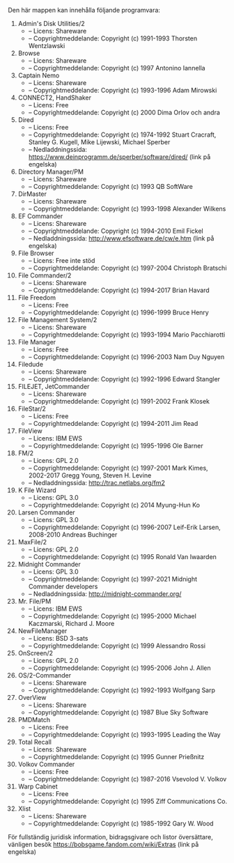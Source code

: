 ﻿Den här mappen kan innehålla följande programvara:

1. Admin's Disk Utilities/2
   - – Licens: Shareware
   - – Copyrightmeddelande: Copyright (c) 1991-1993 Thorsten Wentzlawski
2. Browse
   - – Licens: Shareware
   - – Copyrightmeddelande: Copyright (c) 1997 Antonino Iannella
3. Captain Nemo
   - – Licens: Shareware
   - – Copyrightmeddelande: Copyright (c) 1993-1996 Adam Mirowski
4. CONNECT2, HandShaker
   - – Licens: Free
   - – Copyrightmeddelande: Copyright (c) 2000 Dima Orlov och andra
5. Dired
   - – Licens: Free
   - – Copyrightmeddelande: Copyright (c) 1974-1992 Stuart Cracraft, Stanley G. Kugell, Mike Lijewski, Michael Sperber
   - – Nedladdningssida: https://www.deinprogramm.de/sperber/software/dired/ (link på engelska)
6. Directory Manager/PM
   - – Licens: Shareware
   - – Copyrightmeddelande: Copyright (c) 1993 QB SoftWare
7. DirMaster
   - – Licens: Shareware
   - – Copyrightmeddelande: Copyright (c) 1993-1998 Alexander Wilkens
8. EF Commander
   - – Licens: Shareware
   - – Copyrightmeddelande: Copyright (c) 1994-2010 Emil Fickel
   - – Nedladdningssida: http://www.efsoftware.de/cw/e.htm (link på engelska)
9. File Browser
   - – Licens: Free inte stöd
   - – Copyrightmeddelande: Copyright (c) 1997-2004 Christoph Bratschi
10. File Commander/2
    - – Licens: Shareware
    - – Copyrightmeddelande: Copyright (c) 1994-2017 Brian Havard
11. File Freedom
    - – Licens: Free
    - – Copyrightmeddelande: Copyright (c) 1996-1999 Bruce Henry
12. File Management System/2
    - – Licens: Shareware
    - – Copyrightmeddelande: Copyright (c) 1993-1994 Mario Pacchiarotti
13. File Manager
    - – Licens: Free
    - – Copyrightmeddelande: Copyright (c) 1996-2003 Nam Duy Nguyen
14. Filedude
    - – Licens: Shareware
    - – Copyrightmeddelande: Copyright (c) 1992-1996 Edward Stangler
15. FILEJET, JetCommander
    - – Licens: Shareware
    - – Copyrightmeddelande: Copyright (c) 1991-2002 Frank Klosek
16. FileStar/2
    - – Licens: Free
    - – Copyrightmeddelande: Copyright (c) 1994-2011 Jim Read
17. FileView
    - – Licens: IBM EWS
    - – Copyrightmeddelande: Copyright (c) 1995-1996 Ole Barner
18. FM/2
    - – Licens: GPL 2.0
    - – Copyrightmeddelande: Copyright (c) 1997-2001 Mark Kimes, 2002-2017 Gregg Young, Steven H. Levine
    - – Nedladdningssida: http://trac.netlabs.org/fm2
19. K File Wizard
    - – Licens: GPL 3.0
    - – Copyrightmeddelande: Copyright (c) 2014 Myung-Hun Ko
20. Larsen Commander
    - – Licens: GPL 3.0
    - – Copyrightmeddelande: Copyright (c) 1996-2007 Leif-Erik Larsen, 2008-2010 Andreas Buchinger
21. MaxFile/2
    - – Licens: GPL 2.0
    - – Copyrightmeddelande: Copyright (c) 1995 Ronald Van Iwaarden
22. Midnight Commander
    - – Licens: GPL 3.0
    - – Copyrightmeddelande: Copyright (c) 1997-2021 Midnight Commander developers
    - – Nedladdningssida: http://midnight-commander.org/
23. Mr. File/PM
    - – Licens: IBM EWS
    - – Copyrightmeddelande: Copyright (c) 1995-2000 Michael Kaczmarski, Richard J. Moore
24. NewFileManager
    - – Licens: BSD 3-sats
    - – Copyrightmeddelande: Copyright (c) 1999 Alessandro Rossi
25. OnScreen/2
    - – Licens: GPL 2.0
    - – Copyrightmeddelande: Copyright (c) 1995-2006 John J. Allen
26. OS/2-Commander
    - – Licens: Shareware
    - – Copyrightmeddelande: Copyright (c) 1992-1993 Wolfgang Sarp
27. OverView
    - – Licens: Shareware
    - – Copyrightmeddelande: Copyright (c) 1987 Blue Sky Software
28. PMDMatch
    - – Licens: Free
    - – Copyrightmeddelande: Copyright (c) 1993-1995 Leading the Way
29. Total Recall
    - – Licens: Shareware
    - – Copyrightmeddelande: Copyright (c) 1995 Gunner Prießnitz
30. Volkov Commander
    - – Licens: Free
    - – Copyrightmeddelande: Copyright (c) 1987-2016 Vsevolod V. Volkov
31. Warp Cabinet
    - – Licens: Free
    - – Copyrightmeddelande: Copyright (c) 1995 Ziff Communications Co.
32. Xlist
    - – Licens: Shareware
    - – Copyrightmeddelande: Copyright (c) 1985-1992 Gary W. Wood

För fullständig juridisk information, bidragsgivare och listor översättare, vänligen besök https://bobsgame.fandom.com/wiki/Extras (link på engelska)
